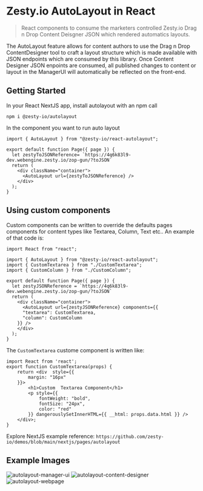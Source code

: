 # Zesty.io AutoLayout in React

> React components to consume the marketers controlled Zesty.io Drag n Drop Content Deisgner JSON which rendered automatics layouts.

The AutoLayout feature allows for content authors to use the Drag n Drop ContentDesigner tool to craft a layout structure which is made available with JSON endpoints which are consumed by this library. Once Content Designer JSON enpoints are consumed, all published changes to content or layout in the ManagerUI will automatically be reflected on the front-end.

## Getting Started

In your React NextJS app, install autolayout with an npm call

```npm i @zesty-io/autolayout```

In the component you want to run auto layout 

```
import { AutoLayout } from "@zesty-io/react-autolayout";

export default function Page({ page }) {
  let zestyToJSONReference= `https://4q6k83l9-dev.webengine.zesty.io/zop-gun/?toJSON`
  return (
    <div className="container">
      <AutoLayout url={zestyToJSONReference} />
    </div>
  );
}
```

## Using  custom components 

Custom components can be written to override the defaults pages components for content types like Textarea, Column, Text etc.. An example of that code is:

```
import React from "react";

import { AutoLayout } from "@zesty-io/react-autolayout";
import { CustomTextarea } from "./CustomTextarea";
import { CustomColumn } from "./CustomColumn";

export default function Page({ page }) {
  let zestyJSONReference = `https://4q6k83l9-dev.webengine.zesty.io/zop-gun/?toJSON`
  return (
    <div className="container">
      <AutoLayout url={zestyJSONReference} components={{
      "textarea": CustomTextarea,
      "column": CustomColumn
    }} />
    </div>
  );
}
```

The `CustomTextarea` custome component is written like: 

```
import React from 'react';
export function CustomTextarea(props) {
    return <div  style={{
        margin: "16px"
    }}>
        <h1>Custom  Textarea Component</h1>
        <p style={{
            fontWeight: "bold",
            fontSize: "24px",
            color: "red"
        }} dangerouslySetInnerHTML={{ __html: props.data.html }} />
    </div>;
}
```

Explore NextJS example reference: `https://github.com/zesty-io/demos/blob/main/nextjs/pages/autolayout`


## Example Images

![autolayout-manager-ui](https://user-images.githubusercontent.com/208819/126240959-eb8add91-ed8e-4f37-88b3-a51ba7ca34ca.png)
![autolayout-content-designer](https://user-images.githubusercontent.com/208819/126240964-d6db1670-da1e-446f-b4b5-26afe9553471.png)
![autolayout-webpage](https://user-images.githubusercontent.com/208819/126241108-a10926f1-0b73-4962-81df-b8e45f8b4ff3.png)



